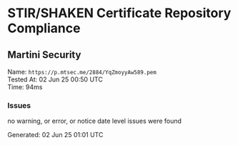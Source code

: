 # STIR/SHAKEN Certificate Repository Compliance

## Martini Security

Name: `https://p.mtsec.me/2884/YqZmoyyAw589.pem`\
Tested At: 02 Jun 25 00:50 UTC\
Time: 94ms

### Issues

no warning, or error, or notice date level issues were found

Generated: 02 Jun 25 01:01 UTC